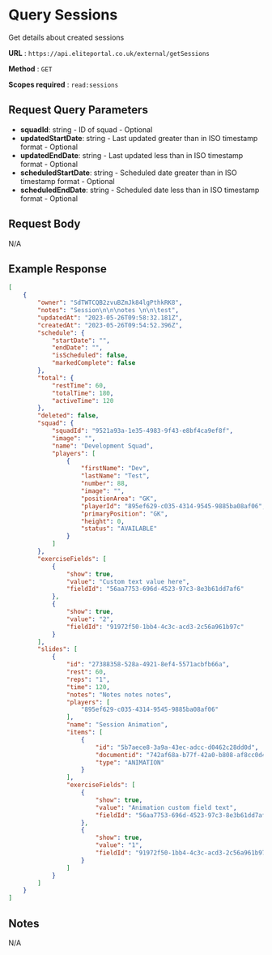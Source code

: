 
# Query Sessions

Get details about created sessions

**URL** : `https://api.eliteportal.co.uk/external/getSessions`

**Method** : `GET`

**Scopes required** : `read:sessions`


## Request Query Parameters

 -  **squadId**: string - ID of squad - Optional
  - **updatedStartDate**: string - Last updated greater than in ISO timestamp format - Optional
  - **updatedEndDate**: string - Last updated less than in ISO timestamp format - Optional
  - **scheduledStartDate**: string - Scheduled date greater than in ISO timestamp format - Optional
  - **scheduledEndDate**: string - Scheduled date less than in ISO timestamp format - Optional

## Request Body

N/A

## Example Response
```json
[
    {
        "owner": "SdTWTCQB2zvuBZmJk84lgPthkRK8",
        "notes": "Session\n\n\notes \n\n\test",
        "updatedAt": "2023-05-26T09:58:32.181Z",
        "createdAt": "2023-05-26T09:54:52.396Z",
        "schedule": {
            "startDate": "",
            "endDate": "",
            "isScheduled": false,
            "markedComplete": false
        },
        "total": {
            "restTime": 60,
            "totalTime": 180,
            "activeTime": 120
        },
        "deleted": false,
        "squad": {
            "squadId": "9521a93a-1e35-4983-9f43-e8bf4ca9ef8f",
            "image": "",
            "name": "Development Squad",
            "players": [
                {
                    "firstName": "Dev",
                    "lastName": "Test",
                    "number": 88,
                    "image": "",
                    "positionArea": "GK",
                    "playerId": "895ef629-c035-4314-9545-9885ba08af06",
                    "primaryPosition": "GK",
                    "height": 0,
                    "status": "AVAILABLE"
                }
            ]
        },
        "exerciseFields": [
            {
                "show": true,
                "value": "Custom text value here",
                "fieldId": "56aa7753-696d-4523-97c3-8e3b61dd7af6"
            },
            {
                "show": true,
                "value": "2",
                "fieldId": "91972f50-1bb4-4c3c-acd3-2c56a961b97c"
            }
        ],
        "slides": [
            {
                "id": "27388358-528a-4921-8ef4-5571acbfb66a",
                "rest": 60,
                "reps": "1",
                "time": 120,
                "notes": "Notes notes notes",
                "players": [
                    "895ef629-c035-4314-9545-9885ba08af06"
                ],
                "name": "Session Animation",
                "items": [
                    {
                        "id": "5b7aece8-3a9a-43ec-adcc-d0462c28dd0d",
                        "documentid": "742af68a-b77f-42a0-b808-af8cc0d4db73",
                        "type": "ANIMATION"
                    }
                ],
                "exerciseFields": [
                    {
                        "show": true,
                        "value": "Animation custom field text",
                        "fieldId": "56aa7753-696d-4523-97c3-8e3b61dd7af6"
                    },
                    {
                        "show": true,
                        "value": "1",
                        "fieldId": "91972f50-1bb4-4c3c-acd3-2c56a961b97c"
                    }
                ]
            }
        ]
    }
]
```

## Notes

N/A
